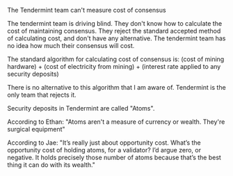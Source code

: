 The Tendermint team can't measure cost of consensus

The tendermint team is driving blind. They don't know how to calculate the cost of maintaining consensus. They reject the standard accepted method of calculating cost, and don't have any alternative.
The tendermint team has no idea how much their consensus will cost.

The standard algorithm for calculating cost of consensus is:
(cost of mining hardware) + (cost of electricity from mining) + (interest rate applied to any security deposits)

There is no alternative to this algorithm that I am aware of. Tendermint is the only team that rejects it.

Security deposits in Tendermint are called "Atoms".

According to Ethan: "Atoms aren't a measure of currency or wealth. They're surgical equipment"

According to Jae: "It’s really just about opportunity cost.  What’s the opportunity cost of holding atoms, for a validator?  I’d argue zero, or negative.  It holds precisely those number of atoms because that’s the best thing it can do with its wealth."
